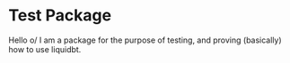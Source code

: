 # Test Package

Hello o/
I am a package for the purpose of testing, and proving (basically) how to use liquidbt.
